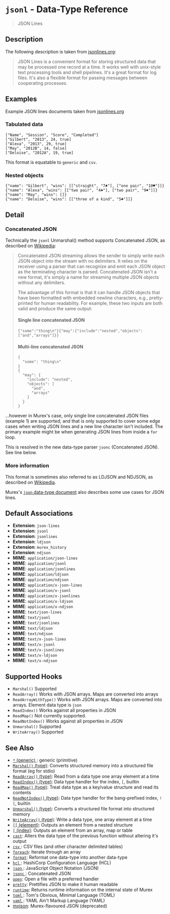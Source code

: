 # `jsonl` - Data-Type Reference

> JSON Lines

## Description

The following description is taken from [jsonlines.org](http://jsonlines.org/):

> JSON Lines is a convenient format for storing structured data that may be
> processed one record at a time. It works well with unix-style text
> processing tools and shell pipelines. It's a great format for log files.
> It's also a flexible format for passing messages between cooperating
> processes.

## Examples

Example JSON lines documents taken from [jsonlines.org](http://jsonlines.org/examples/)

### Tabulated data

    ["Name", "Session", "Score", "Completed"]
    ["Gilbert", "2013", 24, true]
    ["Alexa", "2013", 29, true]
    ["May", "2012B", 14, false]
    ["Deloise", "2012A", 19, true]

This format is equatable to `generic` and `csv`.

### Nested objects

    {"name": "Gilbert", "wins": [["straight", "7♣"], ["one pair", "10♥"]]}
    {"name": "Alexa", "wins": [["two pair", "4♠"], ["two pair", "9♠"]]}
    {"name": "May", "wins": []}
    {"name": "Deloise", "wins": [["three of a kind", "5♣"]]}

## Detail

### Concatenated JSON

Technically the `jsonl` Unmarshal() method supports Concatenated JSON, as
described on [Wikipedia](https://en.wikipedia.org/wiki/JSON_streaming#Concatenated_JSON):

> Concatenated JSON streaming allows the sender to simply write each JSON
> object into the stream with no delimiters. It relies on the receiver using
> a parser that can recognize and emit each JSON object as the terminating
> character is parsed. Concatenated JSON isn't a new format, it's simply a
> name for streaming multiple JSON objects without any delimiters.
>
> The advantage of this format is that it can handle JSON objects that have
> been formatted with embedded newline characters, e.g., pretty-printed for
> human readability. For example, these two inputs are both valid and produce
> the same output:
>
> #### Single line concatenated JSON
>
>     {"some":"thing\n"}{"may":{"include":"nested","objects":["and","arrays"]}}
>
> #### Multi-line concatenated JSON
>
>     {
>       "some": "thing\n"
>     }
>     {
>       "may": {
>         "include": "nested",
>         "objects": [
>           "and",
>           "arrays"
>         ]
>       }
>     }

...however in Murex's case, only single line concatenated JSON files
(example 1) are supported; and that is only supported to cover some edge
cases when writing JSON lines and a new line character isn't included. The
primary example might be when generating JSON lines from inside a `for` loop.

This is resolved in the new data-type parser `jsonc` (Concatenated JSON). See
line below.

### More information

This format is sometimes also referred to as LDJSON and NDJSON, as described
on [Wikipedia](https://en.wikipedia.org/wiki/JSON_streaming#Line-delimited_JSON).

Murex's [`json` data-type document](json.md) also describes some use
cases for JSON lines.

## Default Associations

- **Extension**: `json-lines`
- **Extension**: `jsonl`
- **Extension**: `jsonlines`
- **Extension**: `ldjson`
- **Extension**: `murex_history`
- **Extension**: `ndjson`
- **MIME**: `application/json-lines`
- **MIME**: `application/jsonl`
- **MIME**: `application/jsonlines`
- **MIME**: `application/ldjson`
- **MIME**: `application/ndjson`
- **MIME**: `application/x-json-lines`
- **MIME**: `application/x-jsonl`
- **MIME**: `application/x-jsonlines`
- **MIME**: `application/x-ldjson`
- **MIME**: `application/x-ndjson`
- **MIME**: `text/json-lines`
- **MIME**: `text/jsonl`
- **MIME**: `text/jsonlines`
- **MIME**: `text/ldjson`
- **MIME**: `text/ndjson`
- **MIME**: `text/x-json-lines`
- **MIME**: `text/x-jsonl`
- **MIME**: `text/x-jsonlines`
- **MIME**: `text/x-ldjson`
- **MIME**: `text/x-ndjson`

## Supported Hooks

- `Marshal()`
  Supported
- `ReadArray()`
  Works with JSON arrays. Maps are converted into arrays
- `ReadArrayWithType()`
  Works with JSON arrays. Maps are converted into arrays. Element data type is `json`
- `ReadIndex()`
  Works against all properties in JSON
- `ReadMap()`
  Not currently supported.
- `ReadNotIndex()`
  Works against all properties in JSON
- `Unmarshal()`
  Supported
- `WriteArray()`
  Supported

## See Also

- [`*` (generic) ](/types/generic.md):
  generic (primitive)
- [`Marshal()` (type)](/apis/Marshal.md):
  Converts structured memory into a structured file format (eg for stdio)
- [`ReadArray()` (type)](/apis/ReadArray.md):
  Read from a data type one array element at a time
- [`ReadIndex()` (type)](/apis/ReadIndex.md):
  Data type handler for the index, `[`, builtin
- [`ReadMap()` (type)](/apis/ReadMap.md):
  Treat data type as a key/value structure and read its contents
- [`ReadNotIndex()` (type)](/apis/ReadNotIndex.md):
  Data type handler for the bang-prefixed index, `![`, builtin
- [`Unmarshal()` (type)](/apis/Unmarshal.md):
  Converts a structured file format into structured memory
- [`WriteArray()` (type)](/apis/WriteArray.md):
  Write a data type, one array element at a time
- [`[[` (element)](/commands/element.md):
  Outputs an element from a nested structure
- [`[` (index)](/commands/index2.md):
  Outputs an element from an array, map or table
- [`cast`](/commands/cast.md):
  Alters the data type of the previous function without altering it's output
- [`csv` ](/types/csv.md):
  CSV files (and other character delimited tables)
- [`foreach`](/commands/foreach.md):
  Iterate through an array
- [`format`](/commands/format.md):
  Reformat one data-type into another data-type
- [`hcl` ](/types/hcl.md):
  HashiCorp Configuration Language (HCL)
- [`json` ](/types/json.md):
  JavaScript Object Notation (JSON)
- [`jsonc` ](/types/jsonc.md):
  Concatenated JSON
- [`open`](/commands/open.md):
  Open a file with a preferred handler
- [`pretty`](/commands/pretty.md):
  Prettifies JSON to make it human readable
- [`runtime`](/commands/runtime.md):
  Returns runtime information on the internal state of Murex
- [`toml` ](/types/toml.md):
  Tom's Obvious, Minimal Language (TOML)
- [`yaml` ](/types/yaml.md):
  YAML Ain't Markup Language (YAML)
- [mxjson](/types/mxjson.md):
  Murex-flavoured JSON (deprecated)
